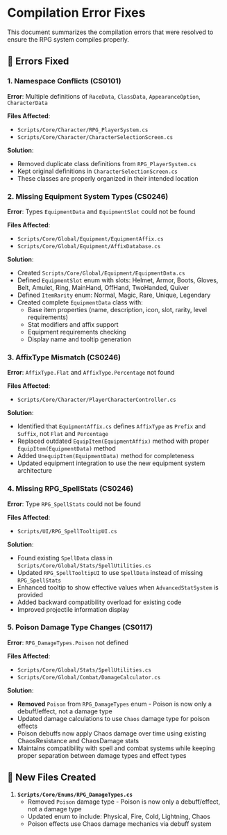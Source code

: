 # Compilation Error Fixes

This document summarizes the compilation errors that were resolved to ensure the RPG system compiles properly.

## 🐛 Errors Fixed

### 1. Namespace Conflicts (CS0101)
**Error**: Multiple definitions of `RaceData`, `ClassData`, `AppearanceOption`, `CharacterData`

**Files Affected**:
- `Scripts/Core/Character/RPG_PlayerSystem.cs`
- `Scripts/Core/Character/CharacterSelectionScreen.cs`

**Solution**: 
- Removed duplicate class definitions from `RPG_PlayerSystem.cs` 
- Kept original definitions in `CharacterSelectionScreen.cs`
- These classes are properly organized in their intended location

### 2. Missing Equipment System Types (CS0246)
**Error**: Types `EquipmentData` and `EquipmentSlot` could not be found

**Files Affected**:
- `Scripts/Core/Global/Equipment/EquipmentAffix.cs`
- `Scripts/Core/Global/Equipment/AffixDatabase.cs`

**Solution**: 
- Created `Scripts/Core/Global/Equipment/EquipmentData.cs`
- Defined `EquipmentSlot` enum with slots: Helmet, Armor, Boots, Gloves, Belt, Amulet, Ring, MainHand, OffHand, TwoHanded, Quiver
- Defined `ItemRarity` enum: Normal, Magic, Rare, Unique, Legendary
- Created complete `EquipmentData` class with:
  - Base item properties (name, description, icon, slot, rarity, level requirements)
  - Stat modifiers and affix support
  - Equipment requirements checking
  - Display name and tooltip generation

### 3. AffixType Mismatch (CS0246)
**Error**: `AffixType.Flat` and `AffixType.Percentage` not found

**Files Affected**:
- `Scripts/Core/Character/PlayerCharacterController.cs`

**Solution**: 
- Identified that `EquipmentAffix.cs` defines `AffixType` as `Prefix` and `Suffix`, not `Flat` and `Percentage`
- Replaced outdated `EquipItem(EquipmentAffix)` method with proper `EquipItem(EquipmentData)` method
- Added `UnequipItem(EquipmentData)` method for completeness
- Updated equipment integration to use the new equipment system architecture

### 4. Missing RPG_SpellStats (CS0246)
**Error**: Type `RPG_SpellStats` could not be found

**Files Affected**:
- `Scripts/UI/RPG_SpellTooltipUI.cs`

**Solution**: 
- Found existing `SpellData` class in `Scripts/Core/Global/Stats/SpellUtilities.cs`
- Updated `RPG_SpellTooltipUI` to use `SpellData` instead of missing `RPG_SpellStats`
- Enhanced tooltip to show effective values when `AdvancedStatSystem` is provided
- Added backward compatibility overload for existing code
- Improved projectile information display

### 5. Poison Damage Type Changes (CS0117)
**Error**: `RPG_DamageTypes.Poison` not defined

**Files Affected**:
- `Scripts/Core/Global/Stats/SpellUtilities.cs`
- `Scripts/Core/Global/Combat/DamageCalculator.cs`

**Solution**: 
- **Removed** `Poison` from `RPG_DamageTypes` enum - Poison is now only a debuff/effect, not a damage type
- Updated damage calculations to use `Chaos` damage type for poison effects
- Poison debuffs now apply Chaos damage over time using existing ChaosResistance and ChaosDamage stats
- Maintains compatibility with spell and combat systems while keeping proper separation between damage types and effect types

## 📁 New Files Created

1. **`Scripts/Core/Enums/RPG_DamageTypes.cs`**
   - Removed `Poison` damage type - Poison is now only a debuff/effect, not a damage type
   - Updated enum to include: Physical, Fire, Cold, Lightning, Chaos
   - Poison effects use Chaos damage mechanics via debuff system